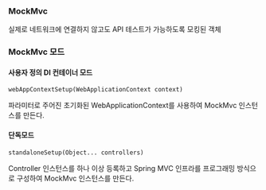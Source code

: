 ### MockMvc
실제로 네트워크에 연결하지 않고도 API 테스트가 가능하도록 모킹된 객체


### MockMvc 모드
#### 사용자 정의 DI 컨테이너 모드
```
webAppContextSetup(WebApplicationContext context)
```
파라미터로 주어진 초기화된 WebApplicationContext를 사용하여 MockMvc 인스턴스를 만든다.
#### 단독모드
```
standaloneSetup(Object... controllers)
```
Controller 인스턴스를 하나 이상 등록하고 Spring MVC 인프라를 프로그래밍 방식으로 구성하여 MockMvc 인스턴스를 만든다.